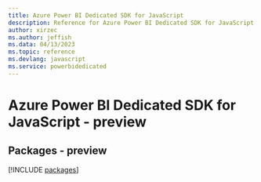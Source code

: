 ```yaml
---
title: Azure Power BI Dedicated SDK for JavaScript
description: Reference for Azure Power BI Dedicated SDK for JavaScript
author: xirzec
ms.author: jeffish
ms.data: 04/13/2023
ms.topic: reference
ms.devlang: javascript
ms.service: powerbidedicated
---
```

# Azure Power BI Dedicated SDK for JavaScript - preview
## Packages - preview
[!INCLUDE [packages](power-bi-dedicated-index.md)]